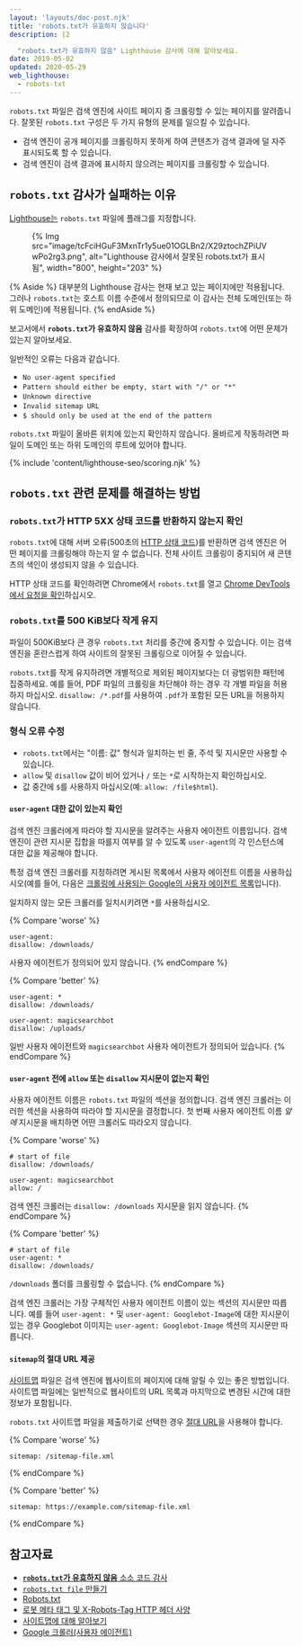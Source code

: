 ```yaml
---
layout: 'layouts/doc-post.njk'
title: 'robots.txt가 유효하지 않습니다'
description: |2

  "robots.txt가 유효하지 않음" Lighthouse 감사에 대해 알아보세요.
date: 2019-05-02
updated: 2020-05-29
web_lighthouse:
  - robots-txt
---
```


`robots.txt` 파일은 검색 엔진에 사이트 페이지 중 크롤링할 수 있는 페이지를 알려줍니다. 잘못된 `robots.txt` 구성은 두 가지 유형의 문제를 일으킬 수 있습니다.

- 검색 엔진이 공개 페이지를 크롤링하지 못하게 하여 콘텐츠가 검색 결과에 덜 자주 표시되도록 할 수 있습니다.
- 검색 엔진이 검색 결과에 표시하지 않으려는 페이지를 크롤링할 수 있습니다.

## `robots.txt` 감사가 실패하는 이유

[Lighthouse는](https://developers.google.com/web/tools/lighthouse/) `robots.txt` 파일에 플래그를 지정합니다.

<figure>{% Img src="image/tcFciHGuF3MxnTr1y5ue01OGLBn2/X29ztochZPiUVwPo2rg3.png", alt="Lighthouse 감사에서 잘못된 robots.txt가 표시됨", width="800", height="203" %}</figure>

{% Aside %} 대부분의 Lighthouse 감사는 현재 보고 있는 페이지에만 적용됩니다. 그러나 `robots.txt`는 호스트 이름 수준에서 정의되므로 이 감사는 전체 도메인(또는 하위 도메인)에 적용됩니다. {% endAside %}

보고서에서 **`robots.txt`가 유효하지 않음** 감사를 확장하여 `robots.txt`에 어떤 문제가 있는지 알아보세요.

일반적인 오류는 다음과 같습니다.

- `No user-agent specified`
- `Pattern should either be empty, start with "/" or "*"`
- `Unknown directive`
- `Invalid sitemap URL`
- `$ should only be used at the end of the pattern`

`robots.txt` 파일이 올바른 위치에 있는지 확인하지 않습니다. 올바르게 작동하려면 파일이 도메인 또는 하위 도메인의 루트에 있어야 합니다.

{% include 'content/lighthouse-seo/scoring.njk' %}

## `robots.txt` 관련 문제를 해결하는 방법

### `robots.txt`가 HTTP 5XX 상태 코드를 반환하지 않는지 확인

`robots.txt`에 대해 서버 오류(500초의 [HTTP 상태 코드](/http-status-code))를 반환하면 검색 엔진은 어떤 페이지를 크롤링해야 하는지 알 수 없습니다. 전체 사이트 크롤링이 중지되어 새 콘텐츠의 색인이 생성되지 않을 수 있습니다.

HTTP 상태 코드를 확인하려면 Chrome에서 `robots.txt`를 열고 [Chrome DevTools에서 요청을 확인](https://developers.google.com/web/tools/chrome-devtools/network/reference#analyze)하십시오.

### `robots.txt`를 500 KiB보다 작게 유지

파일이 500KiB보다 큰 경우 `robots.txt` 처리를 중간에 중지할 수 있습니다. 이는 검색 엔진을 혼란스럽게 하여 사이트의 잘못된 크롤링으로 이어질 수 있습니다.

`robots.txt`를 작게 유지하려면 개별적으로 제외된 페이지보다는 더 광범위한 패턴에 집중하세요. 예를 들어, PDF 파일의 크롤링을 차단해야 하는 경우 각 개별 파일을 허용하지 마십시오. `disallow: /*.pdf`를 사용하여 `.pdf`가 포함된 모든 URL을 허용하지 않습니다.

### 형식 오류 수정

- `robots.txt`에서는 "이름: 값" 형식과 일치하는 빈 줄, 주석 및 지시문만 사용할 수 있습니다.
- `allow` 및 `disallow` 값이 비어 있거나 `/` 또는 `*`로 시작하는지 확인하십시오.
- 값 중간에 `$`를 사용하지 마십시오(예: `allow: /file$html`).

#### `user-agent` 대한 값이 있는지 확인

검색 엔진 크롤러에게 따라야 할 지시문을 알려주는 사용자 에이전트 이름입니다. 검색 엔진이 관련 지시문 집합을 따를지 여부를 알 수 있도록 `user-agent`의 각 인스턴스에 대한 값을 제공해야 합니다.

특정 검색 엔진 크롤러를 지정하려면 게시된 목록에서 사용자 에이전트 이름을 사용하십시오(예를 들어, 다음은 [크롤링에 사용되는 Google의 사용자 에이전트 목록](https://support.google.com/webmasters/answer/1061943)입니다).

일치하지 않는 모든 크롤러를 일치시키려면 `*`를 사용하십시오.

{% Compare 'worse' %}

```text
user-agent:
disallow: /downloads/
```

사용자 에이전트가 정의되어 있지 않습니다. {% endCompare %}

{% Compare 'better' %}

```text
user-agent: *
disallow: /downloads/

user-agent: magicsearchbot
disallow: /uploads/
```

일반 사용자 에이전트와 `magicsearchbot` 사용자 에이전트가 정의되어 있습니다. {% endCompare %}

#### `user-agent` 전에 `allow` 또는 `disallow` 지시문이 없는지 확인

사용자 에이전트 이름은 `robots.txt` 파일의 섹션을 정의합니다. 검색 엔진 크롤러는 이러한 섹션을 사용하여 따라야 할 지시문을 결정합니다. 첫 번째 사용자 에이전트 이름 _앞에_ 지시문을 배치하면 어떤 크롤러도 따라오지 않습니다.

{% Compare 'worse' %}

```text
# start of file
disallow: /downloads/

user-agent: magicsearchbot
allow: /
```

검색 엔진 크롤러는 `disallow: /downloads` 지시문을 읽지 않습니다. {% endCompare %}

{% Compare 'better' %}

```text
# start of file
user-agent: *
disallow: /downloads/
```

`/downloads` 폴더를 크롤링할 수 없습니다. {% endCompare %}

검색 엔진 크롤러는 가장 구체적인 사용자 에이전트 이름이 있는 섹션의 지시문만 따릅니다. 예를 들어 `user-agent: *` 및 `user-agent: Googlebot-Image`에 대한 지시문이 있는 경우 Googlebot 이미지는 `user-agent: Googlebot-Image` 섹션의 지시문만 따릅니다.

#### `sitemap`의 절대 URL 제공

[사이트맵](https://support.google.com/webmasters/answer/156184) 파일은 검색 엔진에 웹사이트의 페이지에 대해 알릴 수 있는 좋은 방법입니다. 사이트맵 파일에는 일반적으로 웹사이트의 URL 목록과 마지막으로 변경된 시간에 대한 정보가 포함됩니다.

`robots.txt` 사이트맵 파일을 제출하기로 선택한 경우 [절대 URL](https://tools.ietf.org/html/rfc3986#page-27)을 사용해야 합니다.

{% Compare 'worse' %}

```text
sitemap: /sitemap-file.xml
```

{% endCompare %}

{% Compare 'better' %}

```text
sitemap: https://example.com/sitemap-file.xml
```

{% endCompare %}

## 참고자료

- [**`robots.txt`가 유효하지 않음** 소소 코드 감사](https://github.com/GoogleChrome/lighthouse/blob/master/lighthouse-core/audits/seo/robots-txt.js)
- [`robots.txt file` 만들기](https://support.google.com/webmasters/answer/6062596)
- [Robots.txt](https://moz.com/learn/seo/robotstxt)
- [로봇 메타 태그 및 X-Robots-Tag HTTP 헤더 사양](https://developers.google.com/search/reference/robots_meta_tag)
- [사이트맵에 대해 알아보기](https://support.google.com/webmasters/answer/156184)
- [Google 크롤러(사용자 에이전트)](https://support.google.com/webmasters/answer/1061943)
